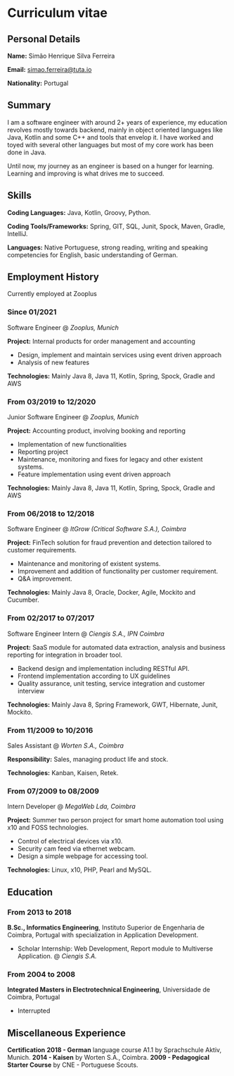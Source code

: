 # Curriculum vitae

## Personal Details

**Name:** Simão Henrique Silva Ferreira

**Email:** simao.ferreira@tuta.io

**Nationality:** Portugal

## Summary

I am a software engineer with around 2+ years of experience, my education revolves mostly towards backend, mainly in object oriented languages like Java, Kotlin and some C++ and tools that envelop it. I have worked and toyed with several other languages but most of my core work has been done in Java.

Until now, my journey as an engineer is based on a hunger for learning.
Learning and improving is what drives me to succeed.

## Skills

**Coding Languages:** Java, Kotlin, Groovy, Python.

**Coding Tools/Frameworks:** Spring, GIT, SQL, Junit, Spock, Maven, Gradle, IntelliJ.

**Languages:** Native Portuguese, strong reading, writing and speaking competencies for English, basic understanding of German.

## Employment History

Currently employed at Zooplus

### Since 01/2021

Software Engineer @ _Zooplus, Munich_

**Project:** Internal products for order management and accounting

- Design, implement and maintain services using event driven approach
- Analysis of new features

**Technologies:** Mainly Java 8, Java 11, Kotlin, Spring, Spock, Gradle and AWS

### From 03/2019 to 12/2020

Junior Software Engineer @ _Zooplus, Munich_

**Project:** Accounting product, involving booking and reporting

- Implementation of new functionalities
- Reporting project
- Maintenance, monitoring and fixes for legacy and other existent systems.
- Feature implementation using event driven approach

**Technologies:** Mainly Java 8, Java 11, Kotlin, Spring, Spock, Gradle and AWS

### From 06/2018 to 12/2018

Software Engineer @ _ItGrow (Critical Software S.A.), Coimbra_

**Project:** FinTech solution for fraud prevention and detection tailored to customer requirements.

- Maintenance and monitoring of existent systems.
- Improvement and addition of functionality per customer requirement.
- Q&A improvement.

**Technologies:** Mainly Java 8, Oracle, Docker, Agile, Mockito and Cucumber.

### From 02/2017 to 07/2017

Software Engineer Intern @ _Ciengis S.A., IPN Coimbra_

**Project:** SaaS module for automated data extraction, analysis and business reporting for integration in broader tool.

- Backend design and implementation including RESTful API.
- Frontend implementation according to UX guidelines
- Quality assurance, unit testing, service integration and customer interview

**Technologies:** Mainly Java 8, Spring Framework, GWT, Hibernate, Junit, Mockito.

### From 11/2009 to 10/2016

Sales Assistant @ _Worten S.A., Coimbra_

**Responsibility:** Sales, managing product life and stock.

**Technologies:** Kanban, Kaisen, Retek.

### From 07/2009 to 08/2009

Intern Developer @ _MegaWeb Lda, Coimbra_

**Project:** Summer two person project for smart home automation tool using x10 and FOSS technologies.

- Control of electrical devices via x10.
- Security cam feed via ethernet webcam.
- Design a simple webpage for accessing tool.

**Technologies:** Linux, x10, PHP, Pearl and MySQL.

## Education

### From 2013 to 2018

**B.Sc., Informatics Engineering**, Instituto Superior de Engenharia de Coimbra, Portugal with specialization in Application Development.

- Scholar Internship: Web Development, Report module to Multiverse Application. @ _Ciengis S.A._

### From 2004 to 2008

**Integrated Masters in Electrotechnical Engineering**, Universidade de Coimbra, Portugal

- Interrupted

## Miscellaneous Experience

**Certification**
**2018 - German** language course A1.1 by Sprachschule Aktiv, Munich.
**2014 - Kaisen** by Worten S.A., Coimbra.
**2009 - Pedagogical Starter Course** by CNE - Portuguese Scouts.
